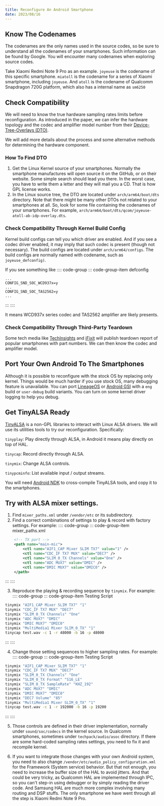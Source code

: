 ```yaml
---
title: Reconfigure An Android Smartphone
date: 2023/08/16
---
```


## Know The Codenames
The codenames are the only names used in the source codes, so be sure to understand all the codenames of your smartphones. Such information can be found by Google. You will encounter many codenames when exploring source codes.

Take Xiaomi Redmi Note 9 Pro  as an example. `joyeuse` is the codename of this specific smartphone. `miatoll` is the codename for a series of Xiaomi smartphone, including `joyeuse`. And `atoll` is the codename of Qualcomm Snapdragon 720G platform, which also has a internal name as `sm6250`

## Check Compatibility
We will need to know the true hardware sampling rates limits before reconfiguration. As introduced in the paper, we can infer the hardware topology and the codec and amplifier model number from their [Device-Tree-Overlays (DTO)](https://docs.kernel.org/devicetree/overlay-notes.html).

We will add more details about the process and some alternative methods for determining the hardware component. 

### How To Find DTO
1. Get the Linux Kernel source of your smartphones. Normally the smartphone manufactures will open source it on the GitHub, or on their website. Some simple search should lead you there. In the worst case, you have to write them a letter and they will mail you a CD. That is how GPL license works. 
2. In the Linux source tree, the DTO are located under `arch/arm64/boot/dts` directory. Note that there might be many other DTOs not related to your smartphones at all. So, look for some file containing the codenames of your smartphones. For example, `arch/arm64/boot/dts/qcom/joyeuse-atoll-ab-idp-overlay.dts`.

### Check Compatibility Through Kernel Build Config
Kernel build configs can tell you which driver are enabled. And if you see a codec driver enabled, it may imply that such codec is present (though not necessary). The build configs are located under `arch/arm64/configs`. The build configs are normally named with codename, such as `joyeuse_defconfig)`. 

If you see something like
:::: code-group
::: code-group-item defconfig
```
...
CONFIG_SND_SOC_WCD937x=y
...
CONFIG_SND_SOC_TAS2562=y
...
```
:::
::::


It means WCD937x series codec and TAS2562 amplifier are likely presents. 

### Check Compatibility Through Third-Party Teardown
Some tech media like [TechInsights](https://www.techinsights.com/) and [iFixit](https://www.ifixit.com/) will publish teardown report of popular smartphones with part numbers. We can then know the codec and amplifier model. 

## Port Your Own Android To The Smartphones
Although it is possible to reconfigure with the stock OS by replacing only kernel. Things would be much harder if you use stock OS, many debugging feature is unavailable. You can port [LineageOS](https://lineageos.org/) or [Android GSI](https://developer.android.com/topic/generic-system-image) with a `eng` build or `user-debug` build variants. You can turn on some kernel driver logging to help you debug. 

## Get TinyALSA Ready
[TinyALSA](https://github.com/tinyalsa/tinyalsa) is a non-GPL libraries to interact with Linux ALSA drivers. We will use its utilities tools to try our reconfiguration. Specifically:

`tinyplay`: Play directly through ALSA, in Android it means play directly on top of HAL. 

`tinycap`: Record directly through ALSA.

`tinymix`: Change ALSA controls.

`tinypcminfo`: List available input / output streams.

You will need [Android NDK](https://developer.android.com/ndk) to cross-compile TinyALSA tools, and copy it to the smartphones. 

## Try with ALSA mixer settings.
1. Find `mixer_paths.xml` under `/vendor/etc` or its subdirectory.
2. Find a correct combinations of settings to play & record with factory settings. For example:
:::: code-group
::: code-group-item mixer_paths.xml
```xml
    <!-- TX part -->
    <path name="main-mic">
        <ctl name="AIF1_CAP Mixer SLIM TX7" value="1" />
        <ctl name="CDC_IF TX7 MUX" value="DEC7" />
        <ctl name="SLIM_0_TX Channels" value="One" />
        <ctl name="ADC MUX7" value="DMIC" />
        <ctl name="DMIC MUX7" value="DMIC0" />
    </path>
```
:::
::::

3. Reproduce the playing & recording sequence by `tinymix`. For example:
:::: code-group
::: code-group-item Testing Script
```bash
tinymix "AIF1_CAP Mixer SLIM TX7" "1"
tinymix "CDC_IF TX7 MUX" "DEC7"
tinymix "SLIM_0_TX Channels" "One"
tinymix "ADC MUX7" "DMIC" 
tinymix "DMIC MUX7" "DMIC0"
tinymix "MultiMedia1 Mixer SLIM_0_TX" "1"
tinycap test.wav -c 1 -r 48000 -b 16 -p 48000
```
:::
::::

4. Change those setting sequences to higher sampling rates. For example:
:::: code-group
::: code-group-item Testing Script
```bash
tinymix "AIF1_CAP Mixer SLIM TX7" "1"
tinymix "CDC_IF TX7 MUX" "DEC7"
tinymix "SLIM_0_TX Channels" "One"
tinymix "SLIM_0_TX Format" "S16_LE"
tinymix "SLIM_0_TX SampleRate" "KHZ_192"
tinymix "ADC MUX7" "DMIC" 
tinymix "DMIC MUX7" "DMIC0"
tinymix "DEC7 Volume" "85"
tinymix "MultiMedia1 Mixer SLIM_0_TX" "1"
tinycap test.wav -c 1 -r 192000 -b 16 -p 19200
```
:::
::::


5. Those controls are defined in their driver implementation, normally under `sound/soc/codecs` in the kernel source. In Qualcomm smartphones, sometimes under `techpack/audio/asoc` directory. If there are some hard-coded sampling rates settings, you need to fix it and recompile kernel.

6. If you want to integrate those changes with your own Android system, you need to also change `/vendor/etc/audio_policy_configuration.xml` for the Framework (System service) behavior. But that not enough, you need to increase the buffer size of the HAL to avoid jitters. And that could be very tricky, as Qualcomm HAL are implemented through IPC, so you can't step-in using debugger or by simply reading the driver code. And Samsung HAL are much more complex involving many routing and DSP stuffs. The only smartphone we have went through all the step is Xiaomi Redmi Note 9 Pro. 